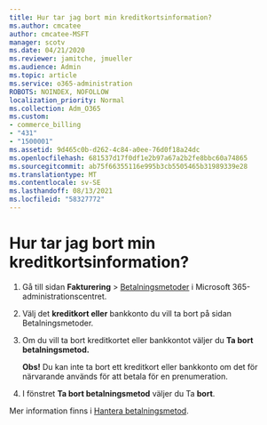 ```yaml
---
title: Hur tar jag bort min kreditkortsinformation?
ms.author: cmcatee
author: cmcatee-MSFT
manager: scotv
ms.date: 04/21/2020
ms.reviewer: jamitche, jmueller
ms.audience: Admin
ms.topic: article
ms.service: o365-administration
ROBOTS: NOINDEX, NOFOLLOW
localization_priority: Normal
ms.collection: Adm_O365
ms.custom:
- commerce_billing
- "431"
- "1500001"
ms.assetid: 9d465c0b-d262-4c84-a0ee-76d0f18a24dc
ms.openlocfilehash: 681537d17f0df1e2b97a67a2b2fe8bbc60a74865
ms.sourcegitcommit: ab75f66355116e995b3cb5505465b31989339e28
ms.translationtype: MT
ms.contentlocale: sv-SE
ms.lasthandoff: 08/13/2021
ms.locfileid: "58327772"
---
```

# <a name="how-do-i-remove-my-credit-card-information"></a>Hur tar jag bort min kreditkortsinformation?

1. Gå till sidan **Fakturering** \> [Betalningsmetoder](https://go.microsoft.com/fwlink/p/?linkid=2018806) i Microsoft 365-administrationscentret.

2. Välj det **kreditkort eller** bankkonto du vill ta bort på sidan Betalningsmetoder.

3. Om du vill ta bort kreditkortet eller bankkontot väljer du **Ta bort betalningsmetod.**

    **Obs!** Du kan inte ta bort ett kreditkort eller bankkonto om det för närvarande används för att betala för en prenumeration.

4. I fönstret **Ta bort betalningsmetod** väljer du Ta **bort**.

Mer information finns i [Hantera betalningsmetod](https://docs.microsoft.com/microsoft-365/commerce/billing-and-payments/manage-payment-methods).